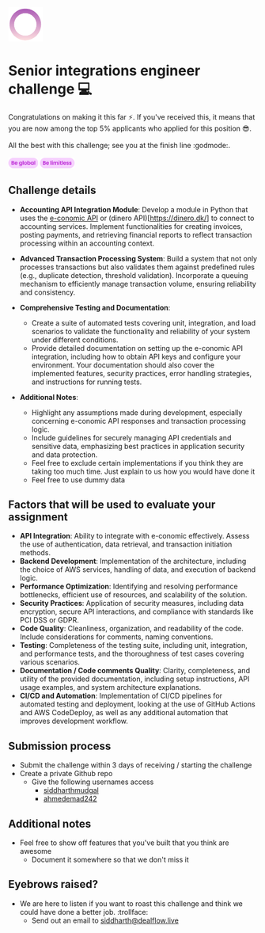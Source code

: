 
<img src="https://github.com/Dealflow-ApS/senior-front-end-engineer-challenge/blob/8d8b14e495eadacdd9e21c6a0da8038f757b9854/logo.gif" alt="logo" width="70"/>

# Senior integrations engineer challenge 💻

Congratulations on making it this far :zap:. If you've received this, it means that you are now among the top 5% applicants who applied for this position 😎. 
<br /><br />All the best with this challenge; see you at the finish line :godmode:. <br /><br />
<img src="https://github.com/Dealflow-ApS/senior-front-end-engineer-challenge/blob/3b398947f88de3aa38fd13f5136f605391dc3c44/global.png" alt="logo" width="60"/>
<img src="https://github.com/Dealflow-ApS/senior-front-end-engineer-challenge/blob/3b398947f88de3aa38fd13f5136f605391dc3c44/limitless.png" alt="logo" width="70"/>

## Challenge details

- **Accounting API Integration Module**: Develop a module in Python that uses the [e-conomic API](https://www.e-conomic.com/) or (dinero API)[https://dinero.dk/] to connect to accounting services. Implement functionalities for creating invoices, posting payments, and retrieving financial reports to reflect transaction processing within an accounting context.

- **Advanced Transaction Processing System**: Build a system that not only processes transactions but also validates them against predefined rules (e.g., duplicate detection, threshold validation). Incorporate a queuing mechanism to efficiently manage transaction volume, ensuring reliability and consistency.


-   **Comprehensive Testing and Documentation**:
    
    -   Create a suite of automated tests covering unit, integration, and load scenarios to validate the functionality and reliability of your system under different conditions.
    -   Provide detailed documentation on setting up the e-conomic API integration, including how to obtain API keys and configure your environment. Your documentation should also cover the implemented features, security practices, error handling strategies, and instructions for running tests.
-   **Additional Notes**:
    -   Highlight any assumptions made during development, especially concerning e-conomic API responses and transaction processing logic.
    -   Include guidelines for securely managing API credentials and sensitive data, emphasizing best practices in application security and data protection.
    - Feel free to exclude certain implementations if you think they are taking too much time. Just explain to us how you would have done it
    - Feel free to use dummy data

## Factors that will be used to evaluate your assignment

-   **API Integration**: Ability to integrate with e-conomic effectively. Assess the use of authentication, data retrieval, and transaction initiation methods.
-   **Backend Development**: Implementation of the architecture, including the choice of AWS services, handling of data, and execution of backend logic.
-   **Performance Optimization**: Identifying and resolving performance bottlenecks, efficient use of resources, and scalability of the solution.
-   **Security Practices**: Application of security measures, including data encryption, secure API interactions, and compliance with standards like PCI DSS or GDPR.
-   **Code Quality**: Cleanliness, organization, and readability of the code. Include considerations for comments, naming conventions.
-   **Testing**: Completeness of the testing suite, including unit, integration, and performance tests, and the thoroughness of test cases covering various scenarios.
-   **Documentation / Code comments Quality**: Clarity, completeness, and utility of the provided documentation, including setup instructions, API usage examples, and system architecture explanations.
-   **CI/CD and Automation**: Implementation of CI/CD pipelines for automated testing and deployment, looking at the use of GitHub Actions and AWS CodeDeploy, as well as any additional automation that improves development workflow.


## Submission process
- Submit the challenge within 3 days of receiving / starting the challenge
- Create a private Github repo
	- Give the following usernames access
		- [siddharthmudgal](https://github.com/siddharthmudgal)
		- [ahmedemad242](https://github.com/ahmedemad242)


## Additional notes
- Feel free to show off features that you've built that you think are awesome
  - Document it somewhere so that we don't miss it

## Eyebrows raised?
- We are here to listen if you want to roast this challenge and think we could have done a better job. :trollface:
  - Send out an email to siddharth@dealflow.live
